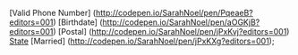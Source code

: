 [Valid Phone Number] (http://codepen.io/SarahNoel/pen/PqeaeB?editors=001)
[Birthdate] (http://codepen.io/SarahNoel/pen/aOGKjB?editors=001)
[Postal] (http://codepen.io/SarahNoel/pen/jPxKvj?editors=001)
[State](http://codepen.io/SarahNoel/pen/PqeaXy)
[Married] (http://codepen.io/SarahNoel/pen/jPxKXg?editors=001);
